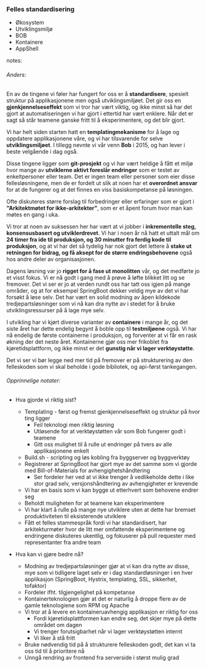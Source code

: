 ### Felles standardisering

* Økosystem
* Utviklingsmiljø
* BOB
* Kontainere
* AppShell



notes:
###### Anders:

En av de tingene vi føler har fungert for oss er å **standardisere**, spesielt struktur på applikasjonene men også 
utviklingsmiljøet. Det gir oss en **gjenkjennelseseffekt** som vi tror har vært viktig, og ikke minst så har det gjort at 
automatiseringen vi har gjort i ettertid har vært enklere. Når det er sagt så står teamene ganske fritt til å 
eksperimentere, og det blir gjort.

Vi har helt siden starten hatt en **templatingmekanisme** for å lage og oppdatere applikasjonene våre, og vi har tilsvarende for selve **utviklingsmiljøet**.
I tillegg nevnte vi vår venn **Bob** i 2015, og han lever i beste velgående i dag også. 

Disse tingene ligger som **git-prosjekt** og vi har vært heldige å fått et miljø hvor mange av **utviklerne aktivt foreslår endringer** som er testet av enkeltpersoner eller team.
Det er ingen team eller personer som eier disse fellesløsningene, men de er fordelt ut slik at noen har et **overordnet ansvar** for 
at de fungerer og at det finnes en viss basiskompetanse på løsningen.

Ofte diskuteres større forslag til forbedringer eller erfaringer som er gjort i **"Arkitektmøtet for ikke-arkitekter"**, som 
er et åpent forum hvor man kan møtes en gang i uka. 

Vi tror at noen av suksessen her har vært at vi jobber i **inkrementelle steg, konsensusbasert og utviklerdrevet**. Vi har i 
noen år nå hatt et uttalt mål om **24 timer fra ide til produksjon, og 30 minutter fra ferdig kode til produksjon**, og 
at vi har det så tydelig har nok gjort det lettere å **stake ut retningen for bidrag, og få aksept for de større 
endringsbehovene** også hos andre deler av organisasjonen.

Dagens løsning var jo **rigget for å fase ut monolitten** vår, og det medførte jo et visst fokus. Vi er nå godt i gang med 
å prøve å løfte blikket litt og se fremover. Det vi ser er jo at verden rundt oss har tatt oss igjen på mange områder, 
og at for eksempel SpringBoot dekker veldig mye av det vi har forsøkt å løse selv. Det har vært en solid modning av 
åpen kildekode tredjepartsløsninger som vi nå kan dra nytte av i stedet for å bruke utviklingsressurser på å lage mye selv.

I utvikling har vi kjørt diverse varianter av **containere** i mange år, og det siste året har dette endelig begynt å boble 
opp til **testmiljøene** også. Vi har nå endelig de første containerne i produksjon, og forventer at vi får en rask økning 
der det neste året. Kontainerne gjør oss mer frikoblet fra kjøretidsplattform, og ikke minst er det **gunstig når vi 
lager verktøystøtte**.

Det vi ser vi bør legge ned mer tid på fremover er på strukturering av den felleskoden som vi skal beholde i gode bibliotek, 
og api-først tankegangen.


###### Opprinnelige notater:
* Hva gjorde vi riktig sist?
  * Templating - først og fremst gjenkjennelseseffekt og struktur på hvor ting ligger
    * Feil teknologi men riktig løsning
    * Utløsende for at verktøystøtten vår som Bob fungerer godt i teamene
    * Gitt oss mulighet til å rulle ut endringer på tvers av alle applikasjonene enkelt
  * Build.sh - scripting og løs kobling fra byggserver og byggverktøy
  * Registrerer at SpringBoot har gjort mye av det samme som vi gjorde med Bill-of-Materials for avhengighetshåndtering
    * Ser fordeler her ved at vi ikke trenger å vedlikeholde dette i like stor grad selv, versjonshåndtering av avhengigheter er krevende
  * Vi har en basis som vi kan bygge ut etterhvert som behovene endrer seg
  * Beholdt muligheten for at teamene kan eksperimentere
  * Vi har klart å rulle på mange nye utviklere uten at dette har bremset produktiviteten til eksisterende utviklere
  * Fått et felles stammespråk fordi vi har standardisert, har arkitekturmøter hvor de litt mer omfattende eksperimentene og endringene diskuteres ukentlig, og fokuserer på pull requester med representanter fra andre team

* Hva kan vi gjøre bedre nå?
  * Modning av tredjepartsløsninger gjør at vi kan dra nytte av disse, mye som vi tidligere laget selv er i dag standardløsninger i en hver applikasjon (SpringBoot, Hystrix, templating, SSL, sikkerhet, tofaktor)
  * Fordeler ifht. tilgjengelighet på kompetanse
  * Kontainerteknologien gjør at det er naturlig å droppe flere av de gamle teknologiene som RPM og Apache
  * Vi tror at å levere en kontaineruavhengig applikasjon er riktig for oss
    * Fordi kjøretidsplattformen kan endre seg, det skjer mye på dette området om dagen
    * Vi trenger forutsigbarhet når vi lager verktøystøtten internt
    * Vi liker å stå fritt
  * Bruke nødvendig tid på å strukturere felleskoden godt, det kan vi ta oss tid til å prioritere nå
  * Unngå rendring av frontend fra serverside i størst mulig grad
